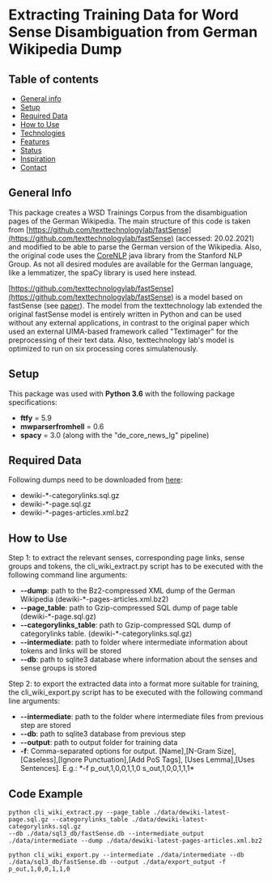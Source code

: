 # Extracting Training Data for Word Sense Disambiguation from German Wikipedia Dump

## Table of contents
* [General info](#general-info)
* [Setup](#setup)
* [Required Data](#required-data)
* [How to Use](#how-to-use)
* [Technologies](#technologies)
* [Features](#features)
* [Status](#status)
* [Inspiration](#inspiration)
* [Contact](#contact)

## General Info
This package creates a WSD Trainings Corpus from the disambiguation pages of the German Wikipedia. The main structure of this code is taken from [https://github.com/texttechnologylab/fastSense](https://github.com/texttechnologylab/fastSense) (accessed: 20.02.2021) and modified to be able to parse
the German version of the Wikipedia. Also, the original code uses the [CoreNLP](https://stanfordnlp.github.io/CoreNLP/) java library from the Stanford NLP Group. As
not all desired modules are available for the German language, like a lemmatizer, the spaCy library is used here instead. 

[https://github.com/texttechnologylab/fastSense](https://github.com/texttechnologylab/fastSense) is a model based on fastSense (see [paper](https://www.aclweb.org/anthology/L18-1168/)).
The model from the texttechnology lab extended the original fastSense model is entirely written in Python and can be used without any external applications, in contrast to the original
paper which used an external UIMA-based framework called "Textimager" for the preprocessing of their text data. Also, texttechnology lab's model is optimized to run on six processing cores simulatenously.

## Setup
This package was used with **Python 3.6** with the following package specifications:
* **ftfy** = 5.9
* **mwparserfromhell** = 0.6
* **spacy** = 3.0 (along with the "de_core_news_lg" pipeline)

## Required Data
Following dumps need to be downloaded from [here](https://dumps.wikimedia.org/dewiki/):

* dewiki-*-categorylinks.sql.gz
* dewiki-*-page.sql.gz
* dewiki-*-pages-articles.xml.bz2

## How to Use
Step 1: 
to extract the relevant senses, corresponding page links, sense groups and tokens, the cli_wiki_extract.py script has to be executed with the following command line arguments:

* **--dump**: path to the Bz2-compressed XML dump of the German Wikipedia (dewiki-*-pages-articles.xml.bz2)
* **--page_table**: path to Gzip-compressed SQL dump of page table (dewiki-*-page.sql.gz)
* **--categorylinks_table**: path to Gzip-compressed SQL dump of categorylinks table. (dewiki-*-categorylinks.sql.gz)
* **--intermediate**: path to folder where intermediate information about tokens and links will be stored
* **--db**:  path to sqlite3 database where information about the senses and sense groups is stored

Step 2:
to export the extracted data into a format more suitable for training, the cli_wiki_export.py script has to be executed with the following command line arguments:

* **--intermediate**: path to the folder where intermediate files from previous step are stored
* **--db**: path to sqlite3 database from previous step
* **--output**: path to output folder for training data
* **-f**: Comma-separated options for output. [Name],[N-Gram Size],[Caseless],[Ignore Punctuation],[Add PoS Tags], [Uses Lemma],[Uses Sentences]. E.g.: *-f p_out,1,0,0,1,1,0 s_out,1,0,0,1,1,1\*

## Code Example
```
python cli_wiki_extract.py --page_table ./data/dewiki-latest-page.sql.gz --categorylinks_table ./data/dewiki-latest-categorylinks.sql.gz 
--db ./data/sql3_db/fastSense.db --intermediate_output ./data/intermediate --dump ./data/dewiki-latest-pages-articles.xml.bz2
```
```
python cli_wiki_export.py --intermediate ./data/intermediate --db ./data/sql3_db/fastSense.db --output ./data/export_output -f p_out,1,0,0,1,1,0 
```

